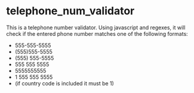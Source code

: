 # telephone_num_validator
This is a telephone number validator.
Using javascript and regexes, it will check if the entered phone number matches one of the following formats:
- 555-555-5555
- (555)555-5555
- (555) 555-5555
- 555 555 5555
- 5555555555
- 1 555 555 5555
- (if country code is included it must be 1)
